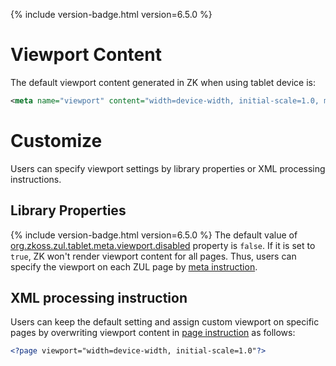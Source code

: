 

{% include version-badge.html version=6.5.0 %}

# Viewport Content

The default viewport content generated in ZK when using tablet device
is:

```xml
<meta name="viewport" content="width=device-width, initial-scale=1.0, maximum-scale=1.0, user-scalable=no" />
```

# Customize

Users can specify viewport settings by library properties or XML
processing instructions.

## Library Properties

{% include version-badge.html version=6.5.0 %} The default value of
[org.zkoss.zul.tablet.meta.viewport.disabled]({{site.baseurl}}/zk_config_ref/org_zkoss_zul_tablet_meta_viewport_disabled)
property is `false`. If it is set to `true`, ZK won't render viewport
content for all pages. Thus, users can specify the viewport on each ZUL
page by [meta instruction](/zuml_ref/meta).

## XML processing instruction

Users can keep the default setting and assign custom viewport on
specific pages by overwriting viewport content in [page instruction](/zuml_ref/page)
as follows:

```xml
<?page viewport="width=device-width, initial-scale=1.0"?>
```


